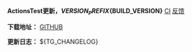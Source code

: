 **ActionsTest更新，${VERSION_PREFIX}${BUILD_VERSION}**
[CI](https://github.com/${GITHUB_REPOSITORY}/actions/runs/${GITHUB_RUN_ID})  [反馈](https://github.com/${GITHUB_REPOSITORY}/issues)

**下载地址：**
[GITHUB](https://github.com/${GITHUB_REPOSITORY}/releases/tag/${BUILD_VERSION})

**更新日志：**
${TG_CHANGELOG}
